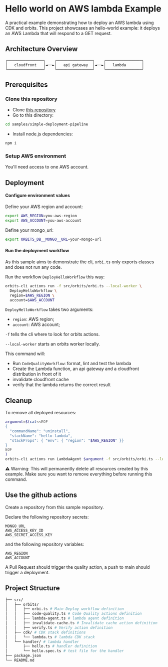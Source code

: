 # Hello world on AWS lambda Example

A practical example demonstrating how to deploy an AWS lambda using CDK and orbits. This project showcases an hello-world example: it deploys an AWS Lambda that will respond to a GET request.

## Architecture Overview

```
┌────────────────┐    ┌────────────────┐    ┌────────────────┐
│   cloudfront   │◄──►│   api gateway  │◄──►│   lambda       │
└────────────────┘    └────────────────┘    └────────────────┘
```

## Prerequisites

### Clone this repository

- Clone [this repository](https://github.com/LaWebcapsule/orbits)
- Go to this directory:

```bash
cd samples/simple-deployment-pipeline
```

- Install node.js dependencies:

```bash
npm i
```

### Setup AWS environment

You'll need access to one AWS account.

## Deployment

#### Configure environment values

Define your AWS region and account:

```bash
export AWS_REGION=you-aws-region
export AWS_ACCOUNT=you-aws-account
```

Define your mongo_url:

```bash
export ORBITS_DB__MONGO__URL=your-mongo-url
```

#### Run the deployment workflow

As this sample aims to demonstrate the cli, `orbi.ts` only exports classes and does not run any code.

Run the workflow `DeployHelloWorkflow` this way:

```bash
orbits-cli actions run -f src/orbits/orbi.ts --local-worker \
  DeployHelloWorkflow \
  region=$AWS_REGION \
  account=$AWS_ACCOUNT
```

`DeployHelloWorkflow` takes two arguments:

- `region`: AWS region;
- `account`: AWS account;

`-f` tells the cli where to look for orbits actions.

`--local-worker` starts an orbits worker locally.

This command will:

- Run `CodeQualityWorkflow`: format, lint and test the lambda
- Create the Lambda function, an api gateway and a cloudfront distribution in front of it
- invalidate cloudfront cache
- verify that the lambda returns the correct result

## Cleanup

To remove all deployed resources:

```bash
argument=$(cat<<EOF
{
  "commandName": "uninstall",
  "stackName": "hello-lambda",
  "stackProps": { "env": { "region": "$AWS_REGION" }}
}
EOF
)
orbits-cli actions run LambdaAgent $argument -f src/orbits/orbi.ts --local-worker
```

⚠️ Warning: This will permanently delete all resources created by this example. Make sure you want to remove everything before running this command.

## Use the github actions

Create a repository from this sample repository.

Declare the following repository secrets:

```
MONGO_URL
AWS_ACCESS_KEY_ID
AWS_SECRET_ACCESS_KEY
```

and the following repository variables:

```
AWS_REGION
AWS_ACCOUNT
```

A Pull Request should trigger the quality action, a push to main should trigger a deployment.

## Project Structure

```bash
├── src/
│   ├── orbits/
│   │   ├── orbi.ts # Main Deploy workflow definition
│   │   ├── code-quality.ts # Code Quality actions definition
│   │   ├── lambda-agent.ts # lambda agent definition
│   │   ├── invalidate-cache.ts # Invalidate cache action definition
│   │   ├── verify.ts # Verify action definition
│   ├── cdk/ # CDK stack definitions
│   │   └── lambda.ts # lambda CDK stack
│   └── handler/ # lambda handler
│       ├── hello.ts # handler definition
│       └── hello.spec.ts # test file for the handler
├── package.json
└── README.md
```
